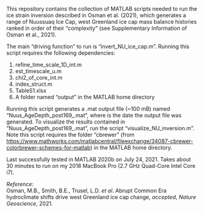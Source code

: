 This repository contains the collection of MATLAB scripts needed to run the ice strain inversion described in Osman et al. (2021), which generates a range of Nuussuaq Ice Cap, west Greenland ice cap mass balance histories ranked in order of their “complexity” (see Supplementary Information of Osman et al., 2021). <br>

The main “driving function” to run is “invert_NU_ice_cap.m”.  Running this script requires the following dependencies: <br>
1. refine_time_scale_1D_int.m <br>
2. est_timescale_u.m <br>
3. chi2_of_core_int.m <br>
4. index_struct.m <br>
5. TableS1.xlsx <br>
6. A folder named “output” in the MATLAB home directory <br>

Running this script generates a .mat output file (~100 mB) named “Nuus_AgeDepth_post169_<date>.mat”, where <date> is the date the output file was generated.  To visualize the results contained in “Nuus_AgeDepth_post169_<date>.mat”, run the script “visualize_NU_inversion.m”.  Note this script requires the folder “cbrewer” (from https://www.mathworks.com/matlabcentral/fileexchange/34087-cbrewer-colorbrewer-schemes-for-matlab) in the MATLAB home directory. <br>

Last successfully tested in MATLAB 2020b on July 24, 2021.  Takes about 30 minutes to run on my 2018 MacBook Pro (2.7 GHz Quad-Core Intel Core i7). <br>

*Reference*: <br>
Osman, M.B., Smith, B.E., Trusel, L.D. *et al*. Abrupt Common Era hydroclimate shifts drive west Greenland ice cap change, *accepted*, *Nature Geoscience*, 2021.
